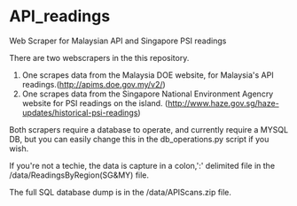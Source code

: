 # API_readings
Web Scraper for Malaysian API and Singapore PSI readings

There are two webscrapers in the this repository.
1. One scrapes data from the Malaysia DOE website, for Malaysia's API readings.(http://apims.doe.gov.my/v2/)
2. One scrapes data from the Singapore National Environment Agencry website for PSI readings on the island. (http://www.haze.gov.sg/haze-updates/historical-psi-readings)

Both scrapers require a database to operate, and currently require a MYSQL DB, but you can easily change this in the db_operations.py script if you wish.

If you're not a techie, the data is capture in a colon,':' delimited file in the /data/ReadingsByRegion(SG&MY) file. 

The full SQL database dump is in the /data/APIScans.zip file.
